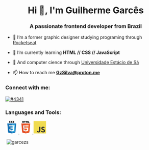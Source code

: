 <h1 align="center">Hi 👋, I'm Guilherme Garcês</h1>
<h3 align="center">A passionate frontend developer from Brazil</h3>

- 🔭 I’m a former graphic designer studying programing through [Rocketseat](https://www.rocketseat.com.br/)

- 🌱 I’m currently learning **HTML // CSS // JavaScript**

- 📝 And computer cience through [Universidade Estácio de Sá](https://estacio.br/)

- 📫 How to reach me **GzSilva@proton.me**

<h3 align="left">Connect with me:</h3>
<p align="left">
<a href="https://discord.gg/#4341" target="blank"><img align="center" src="https://raw.githubusercontent.com/rahuldkjain/github-profile-readme-generator/master/src/images/icons/Social/discord.svg" alt="#4341" height="30" width="40" /></a>
</p>

<h3 align="left">Languages and Tools:</h3>
<p align="left"> <a href="https://www.w3schools.com/css/" target="_blank" rel="noreferrer"> <img src="https://raw.githubusercontent.com/devicons/devicon/master/icons/css3/css3-original-wordmark.svg" alt="css3" width="40" height="40"/> </a> <a href="https://www.w3.org/html/" target="_blank" rel="noreferrer"> <img src="https://raw.githubusercontent.com/devicons/devicon/master/icons/html5/html5-original-wordmark.svg" alt="html5" width="40" height="40"/> </a> <a href="https://developer.mozilla.org/en-US/docs/Web/JavaScript" target="_blank" rel="noreferrer"> <img src="https://raw.githubusercontent.com/devicons/devicon/master/icons/javascript/javascript-original.svg" alt="javascript" width="40" height="40"/> </a> </p>

<p>&nbsp;<img align="center" src="https://github-readme-stats.vercel.app/api?username=garcezs&show_icons=true&locale=en" alt="garcezs" /></p>

